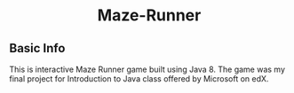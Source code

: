 <h1 align="center"> Maze-Runner </h1>

## Basic Info
This is interactive Maze Runner game built using Java 8. The game was my final project for 
Introduction to Java class offered by Microsoft on edX.
